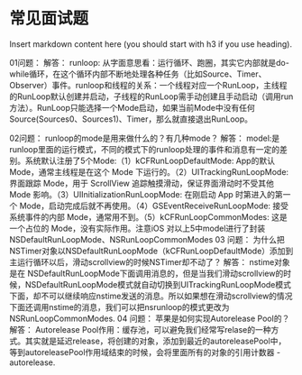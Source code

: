 # 常见面试题

<!--sec data-title="runloop是来做什么的？runloop和线程有什么关系？主线程默认开启了runloop么？子线程呢？
" data-id="section0" data-show=true ces-->

Insert markdown content here (you should start with h3 if you use heading).  

<!--endsec-->

01问题： 
解答： runloop: 从字面意思看：运行循环、跑圈，其实它内部就是do-while循环，在这个循环内部不断地处理各种任务（比如Source、Timer、Observer）事件。runloop和线程的关系：一个线程对应一个RunLoop，主线程的RunLoop默认创建并启动，子线程的RunLoop需手动创建且手动启动（调用run方法）。RunLoop只能选择一个Mode启动，如果当前Mode中没有任何Source(Sources0、Sources1)、Timer，那么就直接退出RunLoop。

02问题： runloop的mode是用来做什么的？有几种mode？
解答： model:是runloop里面的运行模式，不同的模式下的runloop处理的事件和消息有一定的差别。系统默认注册了5个Mode:（1）kCFRunLoopDefaultMode: App的默认 Mode，通常主线程是在这个 Mode 下运行的。（2）UITrackingRunLoopMode: 界面跟踪 Mode，用于 ScrollView 追踪触摸滑动，保证界面滑动时不受其他 Mode 影响。（3）UIInitializationRunLoopMode: 在刚启动 App 时第进入的第一个 Mode，启动完成后就不再使用。（4）GSEventReceiveRunLoopMode: 接受系统事件的内部 Mode，通常用不到。（5）kCFRunLoopCommonModes: 这是一个占位的 Mode，没有实际作用。注意iOS 对以上5中model进行了封装 NSDefaultRunLoopMode、NSRunLoopCommonModes
03
问题： 为什么把NSTimer对象以NSDefaultRunLoopMode（kCFRunLoopDefaultMode）添加到主运行循环以后，滑动scrollview的时候NSTimer却不动了？
解答： nstime对象是在 NSDefaultRunLoopMode下面调用消息的，但是当我们滑动scrollview的时候，NSDefaultRunLoopMode模式就自动切换到UITrackingRunLoopMode模式下面，却不可以继续响应nstime发送的消息。所以如果想在滑动scrollview的情况下面还调用nstime的消息，我们可以把nsrunloop的模式更改为NSRunLoopCommonModes.
04
问题： 苹果是如何实现Autorelease Pool的？
解答： Autorelease Pool作用：缓存池，可以避免我们经常写relase的一种方式。其实就是延迟release，将创建的对象，添加到最近的autoreleasePool中，等到autoreleasePool作用域结束的时候，会将里面所有的对象的引用计数器 - autorelease.